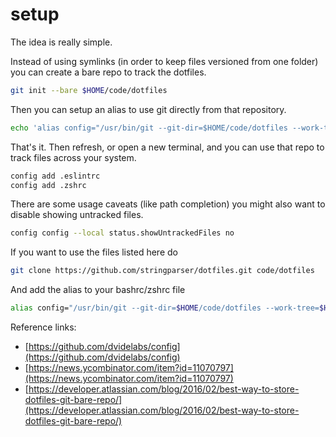 # setup

The idea is really simple.

Instead of using symlinks (in order to keep files versioned from one folder) you can create a bare repo to track the dotfiles.

```sh
git init --bare $HOME/code/dotfiles
```

Then you can setup an alias to use git directly from that repository.

```sh
echo 'alias config="/usr/bin/git --git-dir=$HOME/code/dotfiles --work-tree=$HOME"' >> $HOME/.zshrc
```

That's it. Then refresh, or open a new terminal, and you can use that repo to track files across your system.

```sh
config add .eslintrc
config add .zshrc
```

There are some usage caveats (like path completion) you might also want to disable showing untracked files.

```sh
config config --local status.showUntrackedFiles no
```

If you want to use the files listed here do

```sh
git clone https://github.com/stringparser/dotfiles.git code/dotfiles
```

And add the alias to your bashrc/zshrc file

```sh
alias config="/usr/bin/git --git-dir=$HOME/code/dotfiles --work-tree=$HOME"
```

Reference links:
- [https://github.com/dvidelabs/config](https://github.com/dvidelabs/config)
- [https://news.ycombinator.com/item?id=11070797](https://news.ycombinator.com/item?id=11070797)
- [https://developer.atlassian.com/blog/2016/02/best-way-to-store-dotfiles-git-bare-repo/](https://developer.atlassian.com/blog/2016/02/best-way-to-store-dotfiles-git-bare-repo/)
